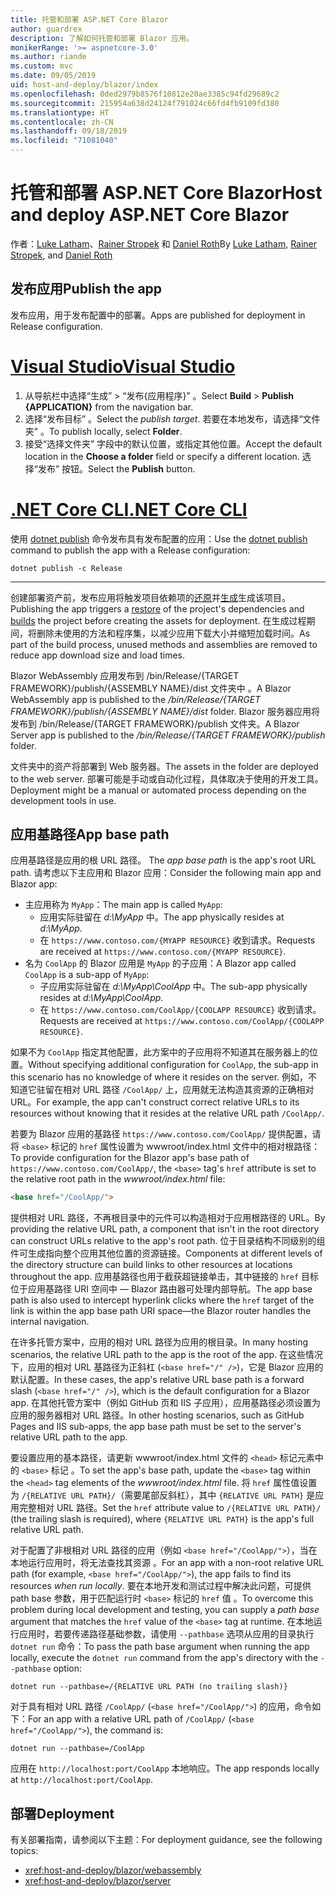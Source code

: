 ```yaml
---
title: 托管和部署 ASP.NET Core Blazor
author: guardrex
description: 了解如何托管和部署 Blazor 应用。
monikerRange: '>= aspnetcore-3.0'
ms.author: riande
ms.custom: mvc
ms.date: 09/05/2019
uid: host-and-deploy/blazor/index
ms.openlocfilehash: 0ded2979b8576f10812e20ae3385c94fd29689c2
ms.sourcegitcommit: 215954a638d24124f791024c66fd4fb9109fd380
ms.translationtype: HT
ms.contentlocale: zh-CN
ms.lasthandoff: 09/18/2019
ms.locfileid: "71081040"
---
```

# <a name="host-and-deploy-aspnet-core-blazor"></a><span data-ttu-id="cfa73-103">托管和部署 ASP.NET Core Blazor</span><span class="sxs-lookup"><span data-stu-id="cfa73-103">Host and deploy ASP.NET Core Blazor</span></span>

<span data-ttu-id="cfa73-104">作者：[Luke Latham](https://github.com/guardrex)、[Rainer Stropek](https://www.timecockpit.com) 和 [Daniel Roth](https://github.com/danroth27)</span><span class="sxs-lookup"><span data-stu-id="cfa73-104">By [Luke Latham](https://github.com/guardrex), [Rainer Stropek](https://www.timecockpit.com), and [Daniel Roth](https://github.com/danroth27)</span></span>

## <a name="publish-the-app"></a><span data-ttu-id="cfa73-105">发布应用</span><span class="sxs-lookup"><span data-stu-id="cfa73-105">Publish the app</span></span>

<span data-ttu-id="cfa73-106">发布应用，用于发布配置中的部署。</span><span class="sxs-lookup"><span data-stu-id="cfa73-106">Apps are published for deployment in Release configuration.</span></span>

# <a name="visual-studiotabvisual-studio"></a>[<span data-ttu-id="cfa73-107">Visual Studio</span><span class="sxs-lookup"><span data-stu-id="cfa73-107">Visual Studio</span></span>](#tab/visual-studio)

1. <span data-ttu-id="cfa73-108">从导航栏中选择“生成”   > “发布{应用程序}”  。</span><span class="sxs-lookup"><span data-stu-id="cfa73-108">Select **Build** > **Publish {APPLICATION}** from the navigation bar.</span></span>
1. <span data-ttu-id="cfa73-109">选择“发布目标”  。</span><span class="sxs-lookup"><span data-stu-id="cfa73-109">Select the *publish target*.</span></span> <span data-ttu-id="cfa73-110">若要在本地发布，请选择“文件夹”  。</span><span class="sxs-lookup"><span data-stu-id="cfa73-110">To publish locally, select **Folder**.</span></span>
1. <span data-ttu-id="cfa73-111">接受“选择文件夹”  字段中的默认位置，或指定其他位置。</span><span class="sxs-lookup"><span data-stu-id="cfa73-111">Accept the default location in the **Choose a folder** field or specify a different location.</span></span> <span data-ttu-id="cfa73-112">选择“发布”  按钮。</span><span class="sxs-lookup"><span data-stu-id="cfa73-112">Select the **Publish** button.</span></span>

# <a name="net-core-clitabnetcore-cli"></a>[<span data-ttu-id="cfa73-113">.NET Core CLI</span><span class="sxs-lookup"><span data-stu-id="cfa73-113">.NET Core CLI</span></span>](#tab/netcore-cli)

<span data-ttu-id="cfa73-114">使用 [dotnet publish](/dotnet/core/tools/dotnet-publish) 命令发布具有发布配置的应用：</span><span class="sxs-lookup"><span data-stu-id="cfa73-114">Use the [dotnet publish](/dotnet/core/tools/dotnet-publish) command to publish the app with a Release configuration:</span></span>

```dotnetcli
dotnet publish -c Release
```

---

<span data-ttu-id="cfa73-115">创建部署资产前，发布应用将触发项目依赖项的[还原](/dotnet/core/tools/dotnet-restore)并[生成](/dotnet/core/tools/dotnet-build)生成该项目。</span><span class="sxs-lookup"><span data-stu-id="cfa73-115">Publishing the app triggers a [restore](/dotnet/core/tools/dotnet-restore) of the project's dependencies and [builds](/dotnet/core/tools/dotnet-build) the project before creating the assets for deployment.</span></span> <span data-ttu-id="cfa73-116">在生成过程期间，将删除未使用的方法和程序集，以减少应用下载大小并缩短加载时间。</span><span class="sxs-lookup"><span data-stu-id="cfa73-116">As part of the build process, unused methods and assemblies are removed to reduce app download size and load times.</span></span>

<span data-ttu-id="cfa73-117">Blazor WebAssembly 应用发布到 /bin/Release/{TARGET FRAMEWORK}/publish/{ASSEMBLY NAME}/dist 文件夹中  。</span><span class="sxs-lookup"><span data-stu-id="cfa73-117">A Blazor WebAssembly app is published to the */bin/Release/{TARGET FRAMEWORK}/publish/{ASSEMBLY NAME}/dist* folder.</span></span> <span data-ttu-id="cfa73-118">Blazor 服务器应用将发布到 /bin/Release/{TARGET FRAMEWORK}/publish  文件夹。</span><span class="sxs-lookup"><span data-stu-id="cfa73-118">A Blazor Server app is published to the */bin/Release/{TARGET FRAMEWORK}/publish* folder.</span></span>

<span data-ttu-id="cfa73-119">文件夹中的资产将部署到 Web 服务器。</span><span class="sxs-lookup"><span data-stu-id="cfa73-119">The assets in the folder are deployed to the web server.</span></span> <span data-ttu-id="cfa73-120">部署可能是手动或自动化过程，具体取决于使用的开发工具。</span><span class="sxs-lookup"><span data-stu-id="cfa73-120">Deployment might be a manual or automated process depending on the development tools in use.</span></span>

## <a name="app-base-path"></a><span data-ttu-id="cfa73-121">应用基路径</span><span class="sxs-lookup"><span data-stu-id="cfa73-121">App base path</span></span>

<span data-ttu-id="cfa73-122">应用基路径是应用的根 URL 路径。 </span><span class="sxs-lookup"><span data-stu-id="cfa73-122">The *app base path* is the app's root URL path.</span></span> <span data-ttu-id="cfa73-123">请考虑以下主应用和 Blazor 应用：</span><span class="sxs-lookup"><span data-stu-id="cfa73-123">Consider the following main app and Blazor app:</span></span>

* <span data-ttu-id="cfa73-124">主应用称为 `MyApp`：</span><span class="sxs-lookup"><span data-stu-id="cfa73-124">The main app is called `MyApp`:</span></span>
  * <span data-ttu-id="cfa73-125">应用实际驻留在 *d:\\MyApp* 中。</span><span class="sxs-lookup"><span data-stu-id="cfa73-125">The app physically resides at *d:\\MyApp*.</span></span>
  * <span data-ttu-id="cfa73-126">在 `https://www.contoso.com/{MYAPP RESOURCE}` 收到请求。</span><span class="sxs-lookup"><span data-stu-id="cfa73-126">Requests are received at `https://www.contoso.com/{MYAPP RESOURCE}`.</span></span>
* <span data-ttu-id="cfa73-127">名为 `CoolApp` 的 Blazor 应用是 `MyApp` 的子应用：</span><span class="sxs-lookup"><span data-stu-id="cfa73-127">A Blazor app called `CoolApp` is a sub-app of `MyApp`:</span></span>
  * <span data-ttu-id="cfa73-128">子应用实际驻留在 *d:\\MyApp\\CoolApp* 中。</span><span class="sxs-lookup"><span data-stu-id="cfa73-128">The sub-app physically resides at *d:\\MyApp\\CoolApp*.</span></span>
  * <span data-ttu-id="cfa73-129">在 `https://www.contoso.com/CoolApp/{COOLAPP RESOURCE}` 收到请求。</span><span class="sxs-lookup"><span data-stu-id="cfa73-129">Requests are received at `https://www.contoso.com/CoolApp/{COOLAPP RESOURCE}`.</span></span>

<span data-ttu-id="cfa73-130">如果不为 `CoolApp` 指定其他配置，此方案中的子应用将不知道其在服务器上的位置。</span><span class="sxs-lookup"><span data-stu-id="cfa73-130">Without specifying additional configuration for `CoolApp`, the sub-app in this scenario has no knowledge of where it resides on the server.</span></span> <span data-ttu-id="cfa73-131">例如，不知道它驻留在相对 URL 路径 `/CoolApp/` 上，应用就无法构造其资源的正确相对 URL。</span><span class="sxs-lookup"><span data-stu-id="cfa73-131">For example, the app can't construct correct relative URLs to its resources without knowing that it resides at the relative URL path `/CoolApp/`.</span></span>

<span data-ttu-id="cfa73-132">若要为 Blazor 应用的基路径 `https://www.contoso.com/CoolApp/` 提供配置，请将 `<base>` 标记的 `href` 属性设置为 wwwroot/index.html  文件中的相对根路径：</span><span class="sxs-lookup"><span data-stu-id="cfa73-132">To provide configuration for the Blazor app's base path of `https://www.contoso.com/CoolApp/`, the `<base>` tag's `href` attribute is set to the relative root path in the *wwwroot/index.html* file:</span></span>

```html
<base href="/CoolApp/">
```

<span data-ttu-id="cfa73-133">提供相对 URL 路径，不再根目录中的元件可以构造相对于应用根路径的 URL。</span><span class="sxs-lookup"><span data-stu-id="cfa73-133">By providing the relative URL path, a component that isn't in the root directory can construct URLs relative to the app's root path.</span></span> <span data-ttu-id="cfa73-134">位于目录结构不同级别的组件可生成指向整个应用其他位置的资源链接。</span><span class="sxs-lookup"><span data-stu-id="cfa73-134">Components at different levels of the directory structure can build links to other resources at locations throughout the app.</span></span> <span data-ttu-id="cfa73-135">应用基路径也用于截获超链接单击，其中链接的 `href` 目标位于应用基路径 URI 空间中 &mdash; Blazor 路由器可处理内部导航。</span><span class="sxs-lookup"><span data-stu-id="cfa73-135">The app base path is also used to intercept hyperlink clicks where the `href` target of the link is within the app base path URI space&mdash;the Blazor router handles the internal navigation.</span></span>

<span data-ttu-id="cfa73-136">在许多托管方案中，应用的相对 URL 路径为应用的根目录。</span><span class="sxs-lookup"><span data-stu-id="cfa73-136">In many hosting scenarios, the relative URL path to the app is the root of the app.</span></span> <span data-ttu-id="cfa73-137">在这些情况下，应用的相对 URL 基路径为正斜杠 (`<base href="/" />`)，它是 Blazor 应用的默认配置。</span><span class="sxs-lookup"><span data-stu-id="cfa73-137">In these cases, the app's relative URL base path is a forward slash (`<base href="/" />`), which is the default configuration for a Blazor app.</span></span> <span data-ttu-id="cfa73-138">在其他托管方案中（例如 GitHub 页和 IIS 子应用），应用基路径必须设置为应用的服务器相对 URL 路径。</span><span class="sxs-lookup"><span data-stu-id="cfa73-138">In other hosting scenarios, such as GitHub Pages and IIS sub-apps, the app base path must be set to the server's relative URL path to the app.</span></span>

<span data-ttu-id="cfa73-139">要设置应用的基本路径，请更新 wwwroot/index.html 文件的 `<head>` 标记元素中的 `<base>` 标记  。</span><span class="sxs-lookup"><span data-stu-id="cfa73-139">To set the app's base path, update the `<base>` tag within the `<head>` tag elements of the *wwwroot/index.html* file.</span></span> <span data-ttu-id="cfa73-140">将 `href` 属性值设置为 `/{RELATIVE URL PATH}/`（需要尾部反斜杠），其中 `{RELATIVE URL PATH}` 是应用完整相对 URL 路径。</span><span class="sxs-lookup"><span data-stu-id="cfa73-140">Set the `href` attribute value to `/{RELATIVE URL PATH}/` (the trailing slash is required), where `{RELATIVE URL PATH}` is the app's full relative URL path.</span></span>

<span data-ttu-id="cfa73-141">对于配置了非根相对 URL 路径的应用（例如 `<base href="/CoolApp/">`），当在本地运行应用时，将无法查找其资源  。</span><span class="sxs-lookup"><span data-stu-id="cfa73-141">For an app with a non-root relative URL path (for example, `<base href="/CoolApp/">`), the app fails to find its resources *when run locally*.</span></span> <span data-ttu-id="cfa73-142">要在本地开发和测试过程中解决此问题，可提供 path base 参数，用于匹配运行时 `<base>` 标记的 `href` 值  。</span><span class="sxs-lookup"><span data-stu-id="cfa73-142">To overcome this problem during local development and testing, you can supply a *path base* argument that matches the `href` value of the `<base>` tag at runtime.</span></span> <span data-ttu-id="cfa73-143">在本地运行应用时，若要传递路径基础参数，请使用 `--pathbase` 选项从应用的目录执行 `dotnet run` 命令：</span><span class="sxs-lookup"><span data-stu-id="cfa73-143">To pass the path base argument when running the app locally, execute the `dotnet run` command from the app's directory with the `--pathbase` option:</span></span>

```dotnetcli
dotnet run --pathbase=/{RELATIVE URL PATH (no trailing slash)}
```

<span data-ttu-id="cfa73-144">对于具有相对 URL 路径 `/CoolApp/` (`<base href="/CoolApp/">`) 的应用，命令如下：</span><span class="sxs-lookup"><span data-stu-id="cfa73-144">For an app with a relative URL path of `/CoolApp/` (`<base href="/CoolApp/">`), the command is:</span></span>

```dotnetcli
dotnet run --pathbase=/CoolApp
```

<span data-ttu-id="cfa73-145">应用在 `http://localhost:port/CoolApp` 本地响应。</span><span class="sxs-lookup"><span data-stu-id="cfa73-145">The app responds locally at `http://localhost:port/CoolApp`.</span></span>

## <a name="deployment"></a><span data-ttu-id="cfa73-146">部署</span><span class="sxs-lookup"><span data-stu-id="cfa73-146">Deployment</span></span>

<span data-ttu-id="cfa73-147">有关部署指南，请参阅以下主题：</span><span class="sxs-lookup"><span data-stu-id="cfa73-147">For deployment guidance, see the following topics:</span></span>

* <xref:host-and-deploy/blazor/webassembly>
* <xref:host-and-deploy/blazor/server>
